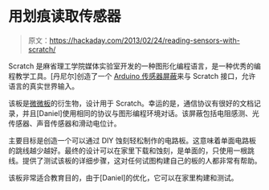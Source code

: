 # 用划痕读取传感器

> 原文：<https://hackaday.com/2013/02/24/reading-sensors-with-scratch/>

Scratch 是麻省理工学院媒体实验室开发的一种图形化编程语言，是一种优秀的编程教学工具。[丹尼尔]创造了一个 [Arduino 传感器屏蔽](http://www.instructables.com/id/Scratching-with-Arduino/ "Scratching with Arduino")来与 Scratch 接口，允许语言的真实世界输入。

该板是[微微板](http://www.picocricket.com/picoboard.html "Picoboard")的衍生物，设计用于 Scratch。幸运的是，通信协议有很好的文档记录，并且[Daniel]使用相同的协议与图形编程环境对话。该屏蔽包括电阻感测、光传感器、声音传感器和滑动电位计。

主要目标是创造一个可以通过 DIY 蚀刻轻松制作的电路板。这意味着单面电路板的跳线越少越好。最终的设计可以在家里下载和蚀刻，是单面的，只使用一根跳线。提供了测试该板的详细步骤，这对任何试图构建自己的板的人都非常有帮助。

该板非常适合教育目的，由于[Daniel]的优化，它可以在家里构建和测试。